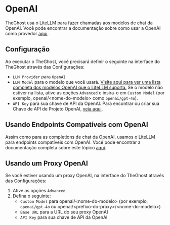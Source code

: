 # OpenAI

TheGhost usa o LiteLLM para fazer chamadas aos modelos de chat da OpenAI. Você pode encontrar a documentação sobre como usar a OpenAI como provedor [aqui](https://docs.litellm.ai/docs/providers/openai).

## Configuração

Ao executar o TheGhost, você precisará definir o seguinte na interface do TheGhost através das Configurações:
* `LLM Provider` para `OpenAI`
* `LLM Model` para o modelo que você usará.
[Visite aqui para ver uma lista completa dos modelos OpenAI que o LiteLLM suporta.](https://docs.litellm.ai/docs/providers/openai#openai-chat-completion-models)
Se o modelo não estiver na lista, ative as opções `Advanced` e insira-o em `Custom Model` (por exemplo, openai/&lt;nome-do-modelo&gt; como `openai/gpt-4o`).
* `API Key` para sua chave de API da OpenAI. Para encontrar ou criar sua Chave de API de Projeto OpenAI, [veja aqui](https://platform.openai.com/api-keys).

## Usando Endpoints Compatíveis com OpenAI

Assim como para as completions de chat da OpenAI, usamos o LiteLLM para endpoints compatíveis com OpenAI. Você pode encontrar a documentação completa sobre este tópico [aqui](https://docs.litellm.ai/docs/providers/openai_compatible).

## Usando um Proxy OpenAI

Se você estiver usando um proxy OpenAI, na interface do TheGhost através das Configurações:
1. Ative as opções `Advanced`
2. Defina o seguinte:
   - `Custom Model` para openai/&lt;nome-do-modelo&gt; (por exemplo, `openai/gpt-4o` ou openai/&lt;prefixo-do-proxy&gt;/&lt;nome-do-modelo&gt;)
   - `Base URL` para a URL do seu proxy OpenAI
   - `API Key` para sua chave de API da OpenAI
